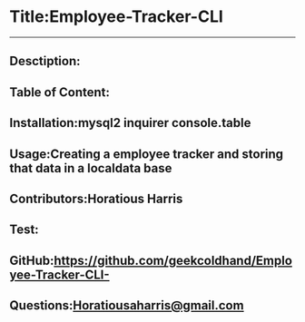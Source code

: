 # Title:Employee-Tracker-CLI

---

## Desctiption:

## Table of Content:

## Installation:mysql2 inquirer console.table

## Usage:Creating a employee tracker and storing that data in a localdata base

## Contributors:Horatious Harris

## Test:

## GitHub:https://github.com/geekcoldhand/Employee-Tracker-CLI-

## Questions:Horatiousaharris@gmail.com

